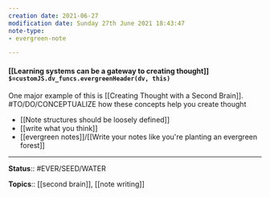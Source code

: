 ```yaml
---
creation date: 2021-06-27
modification date: Sunday 27th June 2021 18:43:47
note-type: 
- evergreen-note

---
```


#### [[Learning systems can be a gateway to creating thought]] `$=customJS.dv_funcs.evergreenHeader(dv, this)`

One major example of this is [[Creating Thought with a Second Brain]].
#TO/DO/CONCEPTUALIZE how these concepts help you create thought
- [[Note structures should be loosely defined]]
- [[write what you think]]
- [[evergreen notes]]/[[Write your notes like you're planting an evergreen forest]]


---

**Status**:: #EVER/SEED/WATER 

**Topics**::  [[second brain]], [[note writing]] 
	
